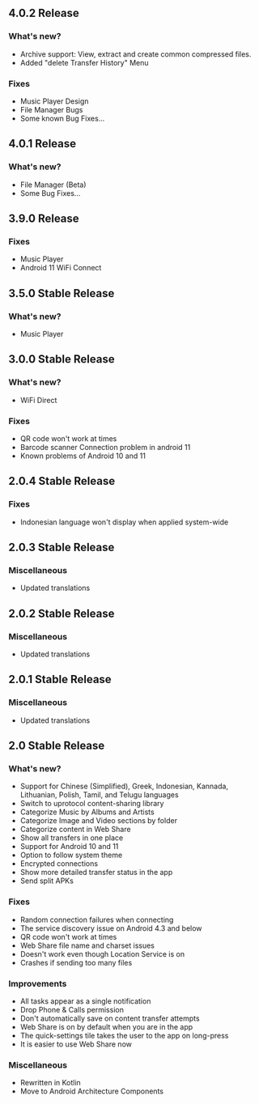 ## 4.0.2 Release

### What's new?

* Archive support: View, extract and create common compressed files.
* Added "delete Transfer History" Menu

### Fixes
* Music Player Design
* File Manager Bugs
* Some known Bug Fixes...

## 4.0.1 Release

### What's new?

* File Manager (Beta)
* Some Bug Fixes...

## 3.9.0 Release

### Fixes

* Music Player
* Android 11 WiFi Connect

## 3.5.0 Stable Release

### What's new?

* Music Player

## 3.0.0 Stable Release

### What's new?

* WiFi Direct

### Fixes

* QR code won't work at times
* Barcode scanner Connection problem in android 11
* Known problems of Android 10 and 11

## 2.0.4 Stable Release

### Fixes

* Indonesian language won't display when applied system-wide

## 2.0.3 Stable Release

### Miscellaneous

* Updated translations

## 2.0.2 Stable Release

### Miscellaneous

* Updated translations

## 2.0.1 Stable Release

### Miscellaneous

* Updated translations

## 2.0 Stable Release

### What's new?

* Support for Chinese (Simplified), Greek, Indonesian, Kannada, Lithuanian, Polish, Tamil, and Telugu languages
* Switch to uprotocol content-sharing library
* Categorize Music by Albums and Artists
* Categorize Image and Video sections by folder
* Categorize content in Web Share
* Show all transfers in one place
* Support for Android 10 and 11
* Option to follow system theme
* Encrypted connections
* Show more detailed transfer status in the app
* Send split APKs

### Fixes

* Random connection failures when connecting
* The service discovery issue on Android 4.3 and below
* QR code won't work at times
* Web Share file name and charset issues
* Doesn't work even though Location Service is on
* Crashes if sending too many files

### Improvements
* All tasks appear as a single notification
* Drop Phone & Calls permission
* Don't automatically save on content transfer attempts
* Web Share is on by default when you are in the app
* The quick-settings tile takes the user to the app on long-press
* It is easier to use Web Share now

### Miscellaneous

* Rewritten in Kotlin
* Move to Android Architecture Components


